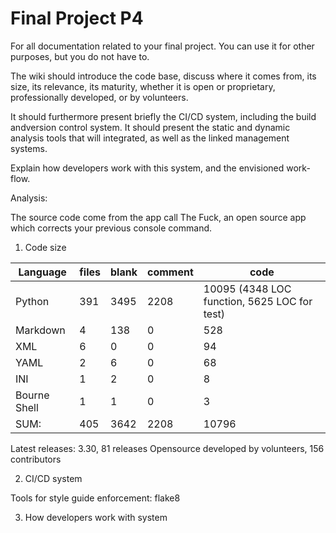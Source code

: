# Final Project P4
For all documentation related to your final project. You can use it for other purposes, but you do not have to.

The wiki should introduce the code base, discuss where it comes from, its size, its relevance, its maturity, whether it is open or proprietary, professionally developed, or by volunteers.

It should furthermore present briefly the CI/CD system, including the build andversion control system. It should present the static and dynamic analysis tools that will integrated, as well as the linked management systems.

Explain how developers work with this system, and the envisioned work-flow. 


Analysis:

The source code come from the app call The Fuck, an open source app which corrects your previous console command.

1. Code size

|Language                 |   files           |        blank |    comment    |  code|
|-------------------------|-------------------|--------------|---------------|------|
|Python                   |       391         |  3495        |   2208        |10095 (4348 LOC function, 5625 LOC for test)  |
|Markdown                 |       4           | 138          |   0           | 528  |
|XML                      |        6          |    0         |     0         |    94|
|YAML                     |        2          |    6         |     0         |    68|
|INI                      |        1          |    2         |     0         |     8|
|Bourne Shell             |       1           |  1           |   0           |  3   |
|SUM:                     |      405          | 3642         |  2208         | 10796|


Latest releases: 3.30, 81 releases
Opensource developed by volunteers, 156 contributors

2. CI/CD system

Tools for style guide enforcement: flake8

3. How developers work with system
